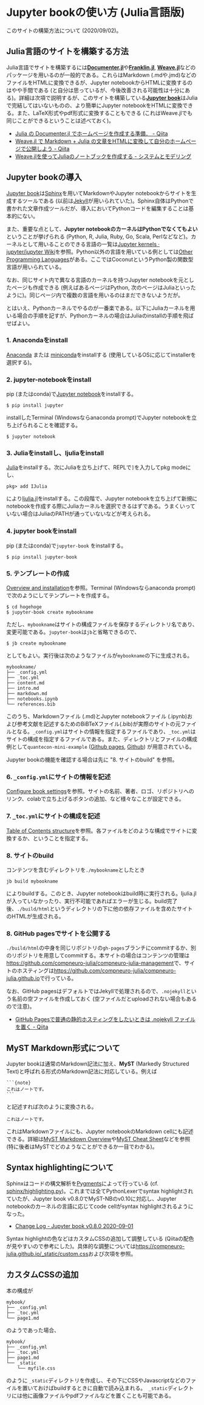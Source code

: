 # Jupyter bookの使い方 (Julia言語版)
このサイトの構築方法について (2020/09/02)。

## Julia言語のサイトを構築する方法
Julia言語でサイトを構築するには[**Documenter.jl**](https://github.com/JuliaDocs/Documenter.jl)や[**Franklin.jl**](https://github.com/tlienart/Franklin.jl), [**Weave.jl**](https://github.com/JunoLab/Weave.jl)などのパッケージを用いるのが一般的である。これらはMarkdown (.mdや.jmd)などのファイルをHTMLに変換できるが、Jupyter notebookからHTMLに変換するのはやや手間である (と自分は思っているが、今後改善される可能性は十分にある)。詳細は次項で説明するが、このサイトを構築している[**Jupyter book**](https://jupyterbook.org/intro.html)はJuliaで完結してはいないものの、より簡単にJupyter notebookをHTMLに変換できる。また、LaTeX形式やpdf形式に変換することもできる (これはWeave.jlでも同じことができるということは述べておく)。

- [Julia の Documenter.jl でホームページを作成する準備． - Qiita](https://qiita.com/SatoshiTerasaki/items/b0ac17088f3b2c374099)
- [Weave.jl で Markdown + Julia の文章をHTMLに変換して自分のホームページで公開しよう - Qiita](https://qiita.com/SatoshiTerasaki/items/3a913f897b2ef4b82979)
- [Weave.jlを使ってJuliaのノートブックを作成する - システムとモデリング](http://otepipi.hatenablog.com/entry/2019/03/30/221635)

## Jupyter bookの導入
[Jupyter book](https://jupyterbook.org/intro.html)は[Sphinx](https://www.sphinx-doc.org/ja/master/)を用いてMarkdownやJupyter notebookからサイトを生成するツールである (以前は[Jekyll](https://jekyllrb.com/)が用いられていた)。Sphinx自体はPythonで書かれた文章作成ツールだが、導入においてPythonコードを編集することは基本的にない。

また、重要な点として、**Jupyter notebookのカーネルはPythonでなくてもよい**ということが挙げられる (Python, R, Julia, Ruby, Go, Scala, Perlなどなど)。カーネルとして用いることのできる言語の一覧は[Jupyter kernels · jupyter/jupyter Wiki](https://github.com/jupyter/jupyter/wiki/Jupyter-kernels)を参照。Python以外の言語を用いている例としては[Other Programming Languages](https://myst-nb.readthedocs.io/en/latest/examples/coconut-lang.html)がある。ここではCoconutというPython製の関数型言語が用いられている。

なお、同じサイト内で異なる言語のカーネルを持つJupyter notebookを元としたページも作成できる (例えばあるページはPython, 次のページはJuliaといったように)。同じページ内で複数の言語を用いるのはまだできないようだが。

とはいえ、Pythonカーネルでやるのが一番楽である。以下にJuliaカーネルを用いる場合の手順を記すが、Pythonカーネルの場合はJuliaのinstallの手順を飛ばせばよい。

### 1. Anacondaをinstall
[Anaconda](https://www.anaconda.com/products/individual) または [miniconda](https://docs.conda.io/en/latest/miniconda.html)をinstallする (使用しているOSに応じてinstallerを選択する)。

### 2. jupyter-notebookをinstall
pip (またはconda)で[Jupyter notebook](https://jupyter.org/)をinstallする。

```
$ pip install jupyter
```

installしたTerminal (Windowsならanaconda prompt)でJupyter notebookを立ち上げられることを確認する。

```
$ jupyter notebook
```

### 3. Juliaをinstallし、Ijuliaをinstall
[Julia](https://julialang.org/)をinstallする。次にJuliaを立ち上げて、REPLで`]`を入力してpkg modeにし、

```
pkg> add IJulia
```

により[Ijulia.jl](https://github.com/JuliaLang/IJulia.jl)をinstallする。この段階で、Jupyter notebookを立ち上げて新規にnotebookを作成する際にJuliaカーネルを選択できるはずである。うまくいっていない場合はJuliaのPATHが通っていないなどが考えられる。

### 4. jupyter bookをinstall
pip (またはconda)で`jupyter-book` をinstallする。

```
$ pip install jupyter-book
```

### 5. テンプレートの作成
[Overview and installation](https://jupyterbook.org/start/overview.html)を参照。Terminal (Windowsならanaconda prompt)で次のようにしてテンプレートを作成する。

```
$ cd hogehoge
$ jupyter-book create mybookname
```

ただし、`mybookname`はサイトの構成ファイルを保存するディレクトリ名であり、変更可能である。`jupyter-book`は`jb`と省略できるので、

```
$ jb create mybookname
```

としてもよい。実行後は次のようなファイルが`mybookname`の下に生成される。

```
mybookname/
├── _config.yml
├── _toc.yml
├── content.md
├── intro.md
├── markdown.md
├── notebooks.ipynb
└── references.bib
```

このうち、Markdownファイル (.md)とJupyter notebookファイル (.ipynb)および参考文献を記述するためのBiBTeXファイル(.bib)が実際のサイトの元ファイルとなる。`_config.yml`はサイトの情報を指定するファイルであり、`_toc.yml`はサイトの構成を指定するファイルである。また、ディレクトリとファイルの構成例として`quantecon-mini-example` ([Github pages](https://executablebooks.github.io/quantecon-mini-example/docs/index.html), [Github](https://github.com/executablebooks/quantecon-mini-example)) が用意されている。

Jupyter bookの機能を確認する場合は先に "8. サイトのbuild" を参照。

### 6. `_config.yml`にサイトの情報を記述
[Configure book settings](https://jupyterbook.org/customize/config.html)を参照。サイトの名前、著者、ロゴ、リポジトリへのリンク、colabで立ち上げるボタンの追加、など様々なことが設定できる。

### 7. `_toc.yml`にサイトの構成を記述
[Table of Contents structure](https://jupyterbook.org/customize/toc.html)を参照。各ファイルをどのような構成でサイトに変換するか、ということを指定する。

### 8. サイトのbuild
コンテンツを含むディレクトリを`./mybookname`としたとき

```
jb build mybookname
```

によりbuildする。このとき、Jupyter notebookはbuild時に実行される。Ijulia.jlが入っていなかったり、実行不可能であればエラーが生じる。build完了後、`./build/html`というディレクトリの下に他の依存ファイルを含めたサイトのHTMLが生成される。

### 8. GitHub pagesでサイトを公開する
`./build/html`の中身を同じリポジトリの`gh-pages`ブランチにcommitするか、別のリポジトリを用意してcommitする。本サイトの場合はコンテンツの管理は<https://github.com/compneuro-julia/compneuro-julia-management>で、サイトのホスティングは<https://github.com/compneuro-julia/compneuro-julia.github.io>で行っている。

なお、GitHub pagesはデフォルトではJekyllで処理されるので、`.nojekyll`という名前の空ファイルを作成しておく (空ファイルだとuploadされない場合もあるので注意)。

- [GitHub Pagesで普通の静的ホスティングをしたいときは .nojekyll ファイルを置く - Qiita](https://qiita.com/sky_y/items/b96ae52c90457bcd7846)

## MyST Markdown形式について
Jupyter bookは通常のMarkdown記法に加え、**MyST** (Markedly Structured Text)と呼ばれる形式のMarkdown記法に対応している。例えば

````
```{note}
これはノートです。
```
````

と記述すれば次のように変換される。

```{note}
これはノートです。
```

これはMarkdownファイルにも、Jupyter notebookのMarkdown cellにも記述できる。詳細は[MyST Markdown Overview](https://jupyterbook.org/content/myst.html)や[MyST Cheat Sheet](https://jupyterbook.org/reference/cheatsheet.html)などを参照 (特に後者はMySTでどのようなことができるか一目でわかる)。


## Syntax highlightingについて
Sphinxはコードの構文解析を[Pygments](https://pygments.org/)によって行っている (cf. [sphinx/highlighting.py](https://github.com/sphinx-doc/sphinx/blob/3.x/sphinx/highlighting.py))。これまでは全てPythonLexerでsyntax highlightされていたが、Jupyter book v0.8.0でMyST-NBのv0.10に対応し、Jupyter notebookのカーネルの言語に応じてcode cellがsyntax highlightされるようになった。
-  [Change Log - Jupyter book v0.8.0 2020-09-01](https://jupyterbook.org/reference/_changelog.html#v0-8-0-2020-09-01)

Syntax highlightの色などはカスタムCSSの追加して調整している (Qiitaの配色が見やすいので参考にした)。具体的な調整については<https://compneuro-julia.github.io/_static/custom.css>および次項を参照。

## カスタムCSSの追加
本の構成が

```
mybook/
├── _config.yml
├── _toc.yml
└── page1.md
```

のようであった場合、

```
mybook/
├── _config.yml
├── _toc.yml
├── page1.md
└── _static
    └── myfile.css
```

のように `_static`ディレクトリを作成し、その下にCSSやJavascriptなどのファイルを置いておけばbuildするときに自動で読み込まれる。` _static`ディレクトリには他に画像ファイルやpdfファイルなどを置くことも可能である。